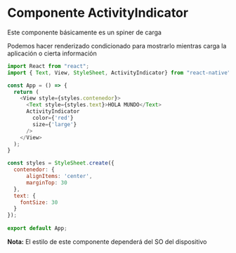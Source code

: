 # Componente ActivityIndicator

Este componente básicamente es un spiner de carga 

Podemos hacer renderizado condicionado para mostrarlo mientras carga la aplicación o cierta información 

```js
import React from "react";
import { Text, View, StyleSheet, ActivityIndicator} from "react-native";

const App = () => {
  return (
    <View style={styles.contenedor}>
      <Text style={styles.text}>HOLA MUNDO</Text>
      ActivityIndicator
        color={'red'}
        size={'large'}
      />
    </View>
  );
} 

const styles = StyleSheet.create({
  contenedor: {
      alignItems: 'center',
      marginTop: 30
  },
  text: {
    fontSize: 30
  }
});
  
export default App;
```

**Nota:** El estilo de este componente dependerá del SO del dispositivo 